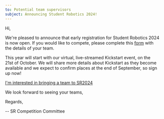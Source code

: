 ```yaml
---
to: Potential team supervisors
subject: Announcing Student Robotics 2024!
---
```


Hi,

We're pleased to announce that early registration for Student Robotics 2024 is 
now open. If you would like to compete, please complete this [form][signup-form]
with the details of your team.

This year will start with our virtual, live-streamed Kickstart event, on the 21st
of October. We will share more details about Kickstart as they become available
and we expect to confirm places at the end of September, so sign up now!

  [I'm interested in bringing a team to SR2024][signup-form]

We look forward to seeing your teams,

Regards,

-- SR Competition Committee

[signup-form]: https://forms.gle/vLpSs9ia5DCckAUj9
